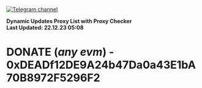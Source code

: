 [![Telegram channel](https://img.shields.io/endpoint?url=https://runkit.io/damiankrawczyk/telegram-badge/branches/master?url=https://t.me/n4z4v0d)](https://t.me/n4z4v0d) 

**Dynamic Updates Proxy List with Proxy Checker**  
**Last Updated: 22.12.23 05:08**

# DONATE (_any evm_) - 0xDEADf12DE9A24b47Da0a43E1bA70B8972F5296F2

